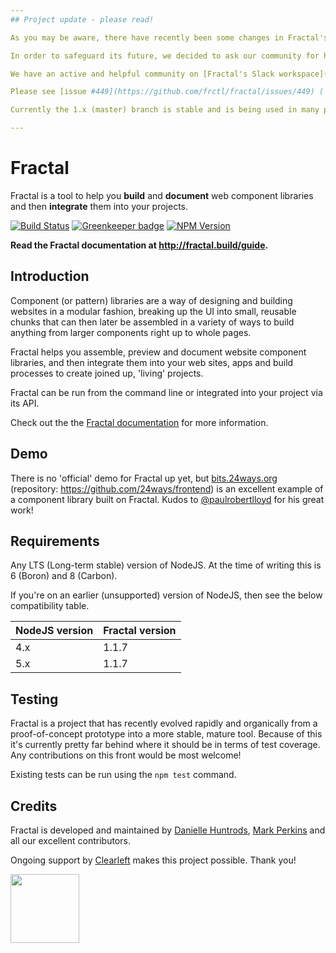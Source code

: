 ```yaml
---
## Project update - please read!

As you may be aware, there have recently been some changes in Fractal's core team.

In order to safeguard its future, we decided to ask our community for help, and the response has been overwhelming. **We've received so many offers of support in all forms that we can safely say that development will be starting up again shortly. Thank you all!**

We have an active and helpful community on [Fractal's Slack workspace](https://slack.fractal.build/) - join us there for support and tips.

Please see [issue #449](https://github.com/frctl/fractal/issues/449) ('An update on Fractal's future development') for more details about how we are planning on moving Fractal forwards in the future.

Currently the 1.x (master) branch is stable and is being used in many projects. Documentation for this version is available at https://fractal.build. The 2.0 (beta) branch is _not_ recommended for use as there are many outstanding issues + bugs, limited documentation and may change _significantly_ once development begins again.

---
```


# Fractal

Fractal is a tool to help you **build** and **document** web component libraries and then **integrate** them into your projects.

[![Build Status](https://img.shields.io/travis/frctl/fractal/master.svg?style=flat-square)](https://travis-ci.org/frctl/fractal)
[![Greenkeeper badge](https://img.shields.io/badge/greenkeeper-enabled-brightgreen.svg?style=flat-square)](https://greenkeeper.io/)
[![NPM Version](https://img.shields.io/npm/v/@frctl/fractal.svg?style=flat-square)](https://www.npmjs.com/package/@frctl/fractal)

**Read the Fractal documentation at http://fractal.build/guide.**

## Introduction

Component (or pattern) libraries are a way of designing and building websites in a modular fashion, breaking up the UI into small, reusable chunks that can then later be assembled in a variety of ways to build anything from larger components right up to whole pages.

Fractal helps you assemble, preview and document website component libraries, and then integrate them into your web sites, apps and build processes to create joined up, 'living' projects.

Fractal can be run from the command line or integrated into your project via its API.

Check out the the [Fractal documentation](http://fractal.build/guide) for more information.

## Demo

There is no 'official' demo for Fractal up yet, but [bits.24ways.org](http://bits.24ways.org) (repository: https://github.com/24ways/frontend) is an excellent example of a component library built on Fractal. Kudos to [@paulrobertlloyd](https://github.com/paulrobertlloyd) for his great work!

## Requirements

Any LTS (Long-term stable) version of NodeJS. At the time of writing this is 6 (Boron) and 8 (Carbon).

If you're on an earlier (unsupported) version of NodeJS, then see the below compatibility table.

| NodeJS version | Fractal version |
| -------------- | --------------- |
| 4.x            | 1.1.7           |
| 5.x            | 1.1.7           |

## Testing

Fractal is a project that has recently evolved rapidly and organically from a proof-of-concept prototype into a more stable, mature tool. Because of this it's currently pretty far behind where it should be in terms of test coverage. Any contributions on this front would be most welcome!

Existing tests can be run using the `npm test` command.

## Credits

Fractal is developed and maintained by [Danielle Huntrods](http://github.com/dkhuntrods), [Mark Perkins](http://github.com/allmarkedup) and all our excellent contributors.

Ongoing support by [Clearleft](https://clearleft.com) makes this project possible. Thank you!

<a href="https://clearleft.com"><img width="110" src="http://clearleft.s3.amazonaws.com/logo.png"></a>
